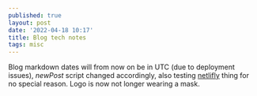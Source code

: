 ```yaml
---
published: true
layout: post
date: '2022-04-18 10:17'
title: Blog tech notes
tags: misc 
---
```

Blog markdown dates will from now on be in UTC (due to deployment issues), *newPost* script changed accordingly, also testing [netlifly](https://unrivaled-dasik-6a2949.netlify.app/) thing for no special reason.
Logo is now not longer wearing a mask.
